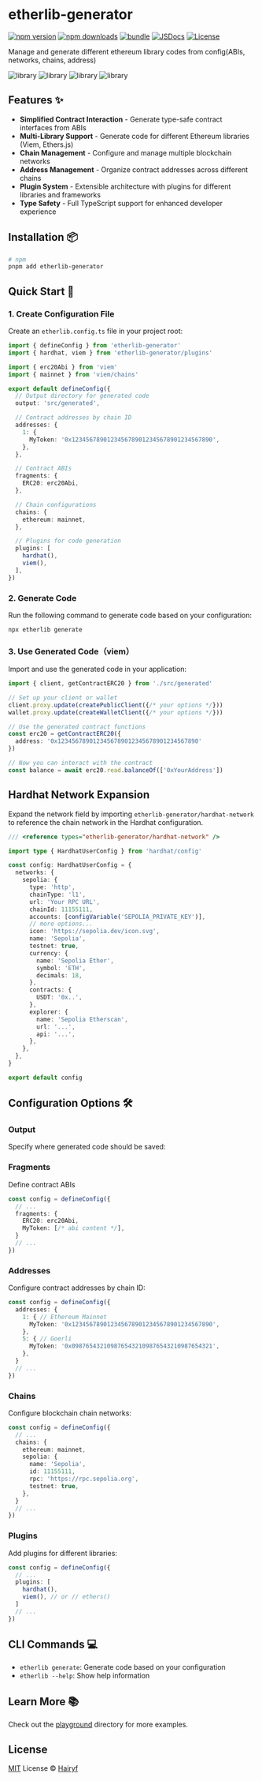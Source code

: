 # etherlib-generator

[![npm version][npm-version-src]][npm-version-href]
[![npm downloads][npm-downloads-src]][npm-downloads-href]
[![bundle][bundle-src]][bundle-href]
[![JSDocs][jsdocs-src]][jsdocs-href]
[![License][license-src]][license-href]

Manage and generate different ethereum library codes from config(ABIs, networks, chains, address)

![library][hardhat-src]
![library][viem-src]
![library][ethers-src]
![library][wagmi-src]

## Features ✨

- **Simplified Contract Interaction** - Generate type-safe contract interfaces from ABIs
- **Multi-Library Support** - Generate code for different Ethereum libraries (Viem, Ethers.js)
- **Chain Management** - Configure and manage multiple blockchain networks
- **Address Management** - Organize contract addresses across different chains
- **Plugin System** - Extensible architecture with plugins for different libraries and frameworks
- **Type Safety** - Full TypeScript support for enhanced developer experience

## Installation 📦

```bash
# npm
pnpm add etherlib-generator
```

## Quick Start 🏁

### 1. Create Configuration File

Create an `etherlib.config.ts` file in your project root:

```ts
import { defineConfig } from 'etherlib-generator'
import { hardhat, viem } from 'etherlib-generator/plugins'

import { erc20Abi } from 'viem'
import { mainnet } from 'viem/chains'

export default defineConfig({
  // Output directory for generated code
  output: 'src/generated',

  // Contract addresses by chain ID
  addresses: {
    1: {
      MyToken: '0x1234567890123456789012345678901234567890',
    },
  },

  // Contract ABIs
  fragments: {
    ERC20: erc20Abi,
  },

  // Chain configurations
  chains: {
    ethereum: mainnet,
  },

  // Plugins for code generation
  plugins: [
    hardhat(),
    viem(),
  ],
})
```

### 2. Generate Code

Run the following command to generate code based on your configuration:

```bash
npx etherlib generate
```

### 3. Use Generated Code（viem）

Import and use the generated code in your application:

```ts
import { client, getContractERC20 } from './src/generated'

// Set up your client or wallet
client.proxy.update(createPublicClient({/* your options */}))
wallet.proxy.update(createWalletClient({/* your options */}))

// Use the generated contract functions
const erc20 = getContractERC20({
  address: '0x1234567890123456789012345678901234567890'
})

// Now you can interact with the contract
const balance = await erc20.read.balanceOf(['0xYourAddress'])
```

## Hardhat Network Expansion

Expand the network field by importing `etherlib-generator/hardhat-network` to reference the chain network in the Hardhat configuration.

```ts
/// <reference types="etherlib-generator/hardhat-network" />

import type { HardhatUserConfig } from 'hardhat/config'

const config: HardhatUserConfig = {
  networks: {
    sepolia: {
      type: 'http',
      chainType: 'l1',
      url: 'Your RPC URL',
      chainId: 11155111,
      accounts: [configVariable('SEPOLIA_PRIVATE_KEY')],
      // more options...
      icon: 'https://sepolia.dev/icon.svg',
      name: 'Sepolia',
      testnet: true,
      currency: {
        name: 'Sepolia Ether',
        symbol: 'ETH',
        decimals: 18,
      },
      contracts: {
        USDT: '0x..',
      },
      explorer: {
        name: 'Sepolia Etherscan',
        url: '...',
        api: '...',
      },
    },
  },
}

export default config
```

## Configuration Options 🛠️

### Output

Specify where generated code should be saved:

### Fragments

Define contract ABIs

```ts
const config = defineConfig({
  // ...
  fragments: {
    ERC20: erc20Abi,
    MyToken: [/* abi content */],
  }
  // ...
})
```

### Addresses

Configure contract addresses by chain ID:

```ts
const config = defineConfig({
  addresses: {
    1: { // Ethereum Mainnet
      MyToken: '0x1234567890123456789012345678901234567890',
    },
    5: { // Goerli
      MyToken: '0x0987654321098765432109876543210987654321',
    },
  }
  // ...
})
```

### Chains

Configure blockchain chain networks:

```ts
const config = defineConfig({
  // ...
  chains: {
    ethereum: mainnet,
    sepolia: {
      name: 'Sepolia',
      id: 11155111,
      rpc: 'https://rpc.sepolia.org',
      testnet: true,
    },
  }
  // ...
})
```

### Plugins

Add plugins for different libraries:

```ts
const config = defineConfig({
  // ...
  plugins: [
    hardhat(),
    viem(), // or // ethers()
  ]
  // ...
})
```

## CLI Commands 💻

- `etherlib generate`: Generate code based on your configuration
- `etherlib --help`: Show help information

## Learn More 📚

Check out the [playground](https://github.com/hairyf/etherlib-generator/tree/main/playground) directory for more examples.

## License

[MIT](./LICENSE) License © [Hairyf](https://github.com/hairyf)

<!-- Badges -->

[npm-version-src]: https://img.shields.io/npm/v/etherlib-generator?style=flat&colorA=080f12&colorB=1fa669
[npm-version-href]: https://npmjs.com/package/etherlib-generator
[npm-downloads-src]: https://img.shields.io/npm/dm/etherlib-generator?style=flat&colorA=080f12&colorB=1fa669
[npm-downloads-href]: https://npmjs.com/package/etherlib-generator
[bundle-src]: https://img.shields.io/bundlephobia/minzip/etherlib-generator?style=flat&colorA=080f12&colorB=1fa669&label=minzip
[bundle-href]: https://bundlephobia.com/result?p=etherlib-generator
[license-src]: https://img.shields.io/github/license/hairyf/etherlib-generator.svg?style=flat&colorA=080f12&colorB=1fa669
[license-href]: https://github.com/hairyf/etherlib-generator/blob/main/LICENSE
[jsdocs-src]: https://img.shields.io/badge/jsdocs-reference-080f12?style=flat&colorA=080f12&colorB=1fa669
[jsdocs-href]: https://www.jsdocs.io/package/etherlib-generator
[hardhat-src]: https://img.shields.io/badge/hardhat-v3+-CCB200.svg
[viem-src]: https://img.shields.io/badge/viem-v2+-ffc517.svg
[ethers-src]: https://img.shields.io/badge/ethers-v6+-2535a0.svg
[wagmi-src]: https://img.shields.io/badge/wagmi-v2+-a8b1ff.svg
